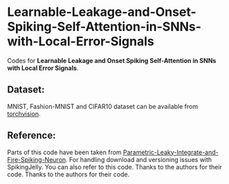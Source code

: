 # Learnable-Leakage-and-Onset-Spiking-Self-Attention-in-SNNs-with-Local-Error-Signals

Codes for **Learnable Leakage and Onset Spiking Self-Attention in SNNs with Local Error Signals**.


## Dataset:
MNIST, Fashion-MNIST and CIFAR10 dataset can be available from [torchvision](https://github.com/pytorch/vision).

## Reference:
Parts of this code have been taken from [Parametric-Leaky-Integrate-and-Fire-Spiking-Neuron](https://github.com/fangwei123456/Parametric-Leaky-Integrate-and-Fire-Spiking-Neuron/tree/main). For handling download and versioning issues with SpikingJelly. You can also refer to this code. Thanks to the authors for their code. Thanks to the authors for their code.
